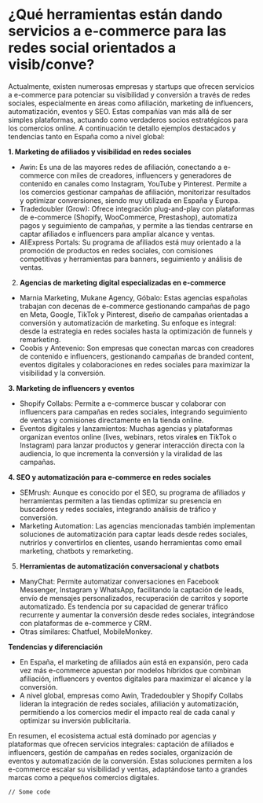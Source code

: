 # ¿Qué herramientas están dando servicios a e-commerce para las redes social orientados a visib/conve?

Actualmente, existen numerosas empresas y startups que ofrecen servicios a e-commerce para potenciar su visibilidad y conversión a través de redes sociales, especialmente en áreas como afiliación, marketing de influencers, automatización, eventos y SEO. Estas compañías van más allá de ser simples plataformas, actuando como verdaderos socios estratégicos para los comercios online. A continuación te detallo ejemplos destacados y tendencias tanto en España como a nivel global:

**1. Marketing de afiliados y visibilidad en redes sociales**

* Awin: Es una de las mayores redes de afiliación, conectando a e-commerce con miles de creadores, influencers y generadores de contenido en canales como Instagram, YouTube y Pinterest. Permite a los comercios gestionar campañas de afiliación, monitorizar resultados y optimizar conversiones, siendo muy utilizada en España y Europa.
* Tradedoubler (Grow): Ofrece integración plug-and-play con plataformas de e-commerce (Shopify, WooCommerce, Prestashop), automatiza pagos y seguimiento de campañas, y permite a las tiendas centrarse en captar afiliados e influencers para ampliar alcance y ventas.
* AliExpress Portals: Su programa de afiliados está muy orientado a la promoción de productos en redes sociales, con comisiones competitivas y herramientas para banners, seguimiento y análisis de ventas.

2. **Agencias de marketing digital especializadas en e-commerce**

* Marnia Marketing, Mukane Agency, Góbalo: Estas agencias españolas trabajan con decenas de e-commerce gestionando campañas de pago en Meta, Google, TikTok y Pinterest, diseño de campañas orientadas a conversión y automatización de marketing. Su enfoque es integral: desde la estrategia en redes sociales hasta la optimización de funnels y remarketing.
* Coobis y Antevenio: Son empresas que conectan marcas con creadores de contenido e influencers, gestionando campañas de branded content, eventos digitales y colaboraciones en redes sociales para maximizar la visibilidad y la conversión.

**3. Marketing de influencers y eventos**

* Shopify Collabs: Permite a e-commerce buscar y colaborar con influencers para campañas en redes sociales, integrando seguimiento de ventas y comisiones directamente en la tienda online.
* Eventos digitales y lanzamientos: Muchas agencias y plataformas organizan eventos online (lives, webinars, retos virale**s** en TikTok o Instagram) para lanzar productos y generar interacción directa con la audiencia, lo que incrementa la conversión y la viralidad de las campañas.

**4. SEO y automatización para e-commerce en redes sociales**

* SEMrush: Aunque es conocido por el SEO, su programa de afiliados y herramientas permiten a las tiendas optimizar su presencia en buscadores y redes sociales, integrando análisis de tráfico y conversión.
* Marketing Automation: Las agencias mencionadas también implementan soluciones de automatización para captar leads desde redes sociales, nutrirlos y convertirlos en clientes, usando herramientas como email marketing, chatbots y remarketing.

5. **Herramientas de automatización conversacional y chatbots**

* ManyChat: Permite automatizar conversaciones en Facebook Messenger, Instagram y WhatsApp, facilitando la captación de leads, envío de mensajes personalizados, recuperación de carritos y soporte automatizado. Es tendencia por su capacidad de generar tráfico recurrente y aumentar la conversión desde redes sociales, integrándose con plataformas de e-commerce y CRM.
* Otras similares: Chatfuel, MobileMonkey.

**Tendencias y diferenciación**&#x20;

* En España, el marketing de afiliados aún está en expansión, pero cada vez más e-commerce apuestan por modelos híbridos que combinan afiliación, influencers y eventos digitales para maximizar el alcance y la conversión.
* A nivel global, empresas como Awin, Tradedoubler y Shopify Collabs lideran la integración de redes sociales, afiliación y automatización, permitiendo a los comercios medir el impacto real de cada canal y optimizar su inversión publicitaria.

En resumen, el ecosistema actual está dominado por agencias y plataformas que ofrecen servicios integrales: captación de afiliados e influencers, gestión de campañas en redes sociales, organización de eventos y automatización de la conversión. Estas soluciones permiten a los e-commerce escalar su visibilidad y ventas, adaptándose tanto a grandes marcas como a pequeños comercios digitales.



```
// Some code
```
